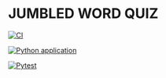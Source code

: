 # JUMBLED WORD QUIZ

[![CI](https://github.com/3114-HM/python/actions/workflows/main.yml/badge.svg)](https://github.com/3114-HM/python/actions/workflows/main.yml)

[![Python application](https://github.com/3114-HM/python/actions/workflows/python-app.yml/badge.svg)](https://github.com/3114-HM/python/actions/workflows/python-app.yml)

[![Pytest](https://github.com/3114-HM/python/actions/workflows/pytest.yml/badge.svg)](https://github.com/3114-HM/python/actions/workflows/pytest.yml)

